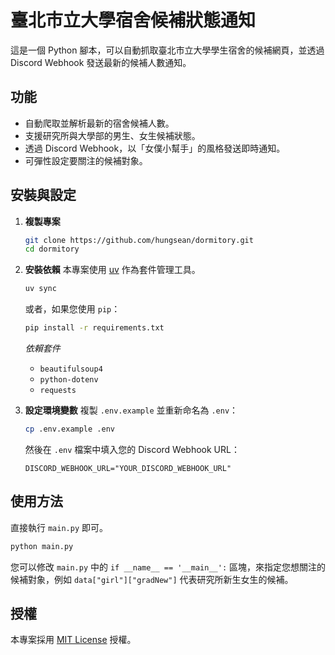 # 臺北市立大學宿舍候補狀態通知

這是一個 Python 腳本，可以自動抓取臺北市立大學學生宿舍的候補網頁，並透過 Discord Webhook 發送最新的候補人數通知。

## 功能

* 自動爬取並解析最新的宿舍候補人數。
* 支援研究所與大學部的男生、女生候補狀態。
* 透過 Discord Webhook，以「女僕小幫手」的風格發送即時通知。
* 可彈性設定要關注的候補對象。

## 安裝與設定

1. **複製專案**

    ```bash
    git clone https://github.com/hungsean/dormitory.git
    cd dormitory
    ```

2. **安裝依賴**
    本專案使用 [uv](https://github.com/astral-sh/uv) 作為套件管理工具。

    ```bash
    uv sync
    ```

    或者，如果您使用 `pip`：

    ```bash
    pip install -r requirements.txt
    ```

    *依賴套件*
    * `beautifulsoup4`
    * `python-dotenv`
    * `requests`

3. **設定環境變數**
    複製 `.env.example` 並重新命名為 `.env`：

    ```bash
    cp .env.example .env
    ```

    然後在 `.env` 檔案中填入您的 Discord Webhook URL：

    ```env
    DISCORD_WEBHOOK_URL="YOUR_DISCORD_WEBHOOK_URL"
    ```

## 使用方法

直接執行 `main.py` 即可。

```bash
python main.py
```

您可以修改 `main.py` 中的 `if __name__ == '__main__':` 區塊，來指定您想關注的候補對象，例如 `data["girl"]["gradNew"]` 代表研究所新生女生的候補。

## 授權

本專案採用 [MIT License](LICENSE) 授權。
